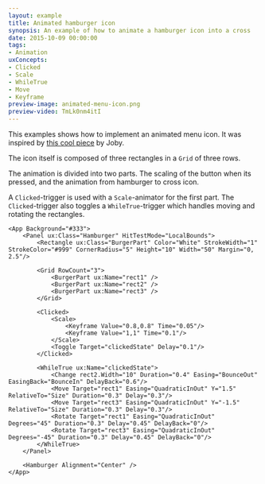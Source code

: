 ```yaml
---
layout: example
title: Animated hamburger icon
synopsis: An example of how to animate a hamburger icon into a cross
date: 2015-10-09 00:00:00
tags:
- Animation
uxConcepts:
- Clicked
- Scale
- WhileTrue
- Move
- Keyframe
preview-image: animated-menu-icon.png
preview-video: TmLk0nm4itI
---
```

This examples shows how to implement an animated menu icon. It was inspired by [this cool piece](https://dribbble.com/shots/2281614-Menu-Button-2) by Joby.

The icon itself is composed of three rectangles in a `Grid` of three rows.

The animation is divided into two parts. The scaling of the button when its pressed, and the animation from hamburger to cross icon.

A `Clicked`-trigger is used with a `Scale`-animator for the first part. The `Clicked`-trigger also toggles a `WhileTrue`-trigger which handles moving and rotating the rectangles.

<!-- snippet-begin:code/MainView.ux:App -->

```
<App Background="#333">
	<Panel ux:Class="Hamburger" HitTestMode="LocalBounds">
		<Rectangle ux:Class="BurgerPart" Color="White" StrokeWidth="1" StrokeColor="#999" CornerRadius="5" Height="10" Width="50" Margin="0, 2.5"/>

		<Grid RowCount="3">
			<BurgerPart ux:Name="rect1" />
			<BurgerPart ux:Name="rect2" />
			<BurgerPart ux:Name="rect3" />
		</Grid>
		
		<Clicked>
			<Scale>
				<Keyframe Value="0.8,0.8" Time="0.05"/>
				<Keyframe Value="1,1" Time="0.1"/>
			</Scale>
			<Toggle Target="clickedState" Delay="0.1"/>
		</Clicked>
		
		<WhileTrue ux:Name="clickedState">
			<Change rect2.Width="10" Duration="0.4" Easing="BounceOut" EasingBack="BounceIn" DelayBack="0.6"/>
			<Move Target="rect1" Easing="QuadraticInOut" Y="1.5" RelativeTo="Size" Duration="0.3" Delay="0.3"/>
			<Move Target="rect3" Easing="QuadraticInOut" Y="-1.5" RelativeTo="Size" Duration="0.3" Delay="0.3"/>
			<Rotate Target="rect1" Easing="QuadraticInOut" Degrees="45" Duration="0.3" Delay="0.45" DelayBack="0"/>
			<Rotate Target="rect3" Easing="QuadraticInOut" Degrees="-45" Duration="0.3" Delay="0.45" DelayBack="0"/>
		</WhileTrue>
	</Panel>

	<Hamburger Alignment="Center" />
</App>
```

<!-- snippet-end -->

